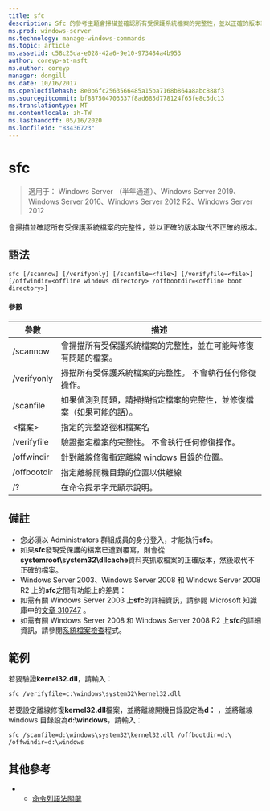 ```yaml
---
title: sfc
description: Sfc 的參考主題會掃描並確認所有受保護系統檔案的完整性，並以正確的版本取代不正確的版本。
ms.prod: windows-server
ms.technology: manage-windows-commands
ms.topic: article
ms.assetid: c58c25da-e028-42a6-9e10-973484a4b953
author: coreyp-at-msft
ms.author: coreyp
manager: dongill
ms.date: 10/16/2017
ms.openlocfilehash: 8e0b6fc2563566485a15ba7168b864a8abc888f3
ms.sourcegitcommit: bf887504703337f8ad685d778124f65fe8c3dc13
ms.translationtype: MT
ms.contentlocale: zh-TW
ms.lasthandoff: 05/16/2020
ms.locfileid: "83436723"
---
```

# <a name="sfc"></a>sfc

> 適用于： Windows Server （半年通道）、Windows Server 2019、Windows Server 2016、Windows Server 2012 R2、Windows Server 2012

會掃描並確認所有受保護系統檔案的完整性，並以正確的版本取代不正確的版本。


## <a name="syntax"></a>語法
```
sfc [/scannow] [/verifyonly] [/scanfile=<file>] [/verifyfile=<file>] [/offwindir=<offline windows directory> /offbootdir=<offline boot directory>]
```

#### <a name="parameters"></a>參數
|參數|描述|
|-------|--------|
|/scannow|會掃描所有受保護系統檔案的完整性，並在可能時修復有問題的檔案。|
|/verifyonly|掃描所有受保護系統檔案的完整性。 不會執行任何修復操作。|
|/scanfile|如果偵測到問題，請掃描指定檔案的完整性，並修復檔案（如果可能的話）。|
|\<檔案>|指定的完整路徑和檔案名|
|/verifyfile|驗證指定檔案的完整性。 不會執行任何修復操作。|
|/offwindir|針對離線修復指定離線 windows 目錄的位置。|
|/offbootdir|指定離線開機目錄的位置以供離線|
|/?|在命令提示字元顯示說明。|

## <a name="remarks"></a>備註
-   您必須以 Administrators 群組成員的身分登入，才能執行**sfc**。
-   如果**sfc**發現受保護的檔案已遭到覆寫，則會從**systemroot\system32\dllcache**資料夾抓取檔案的正確版本，然後取代不正確的檔案。
-   Windows Server 2003、Windows Server 2008 和 Windows Server 2008 R2 上的**sfc**之間有功能上的差異：
-   如需有關 Windows Server 2003 上**sfc**的詳細資訊，請參閱 Microsoft 知識庫中的[文章 310747](https://go.microsoft.com/fwlink/?LinkId=227069) 。
-   如需有關 Windows Server 2008 和 Windows Server 2008 R2 上**sfc**的詳細資訊，請參閱[系統檔案檢查](https://go.microsoft.com/fwlink/?LinkId=227071)程式。

## <a name="examples"></a>範例
若要驗證**kernel32.dll**，請輸入：
```
sfc /verifyfile=c:\windows\system32\kernel32.dll
```
若要設定離線修復**kernel32.dll**檔案，並將離線開機目錄設定為**d：** ，並將離線 windows 目錄設為**d:\windows**，請輸入：
```
sfc /scanfile=d:\windows\system32\kernel32.dll /offbootdir=d:\ /offwindir=d:\windows
```

## <a name="additional-references"></a>其他參考
-   - [命令列語法關鍵](command-line-syntax-key.md)

